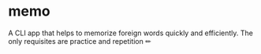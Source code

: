# memo
A CLI app that helps to memorize foreign words quickly and efficiently. The only requisites are practice and repetition ✏
